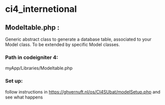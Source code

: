 # ci4_internetional
## Modeltable.php : 
Generic abstract class to generate a database table, associated to your Model class. To be extended by specific Model classes.
### Path in codeigniter 4: 
myApp/Libraries/Modeltable.php
### Set up: 
follow instructions in https://ghvernuft.nl/os/CI4SUbat/modelSetup.php and see what happens
